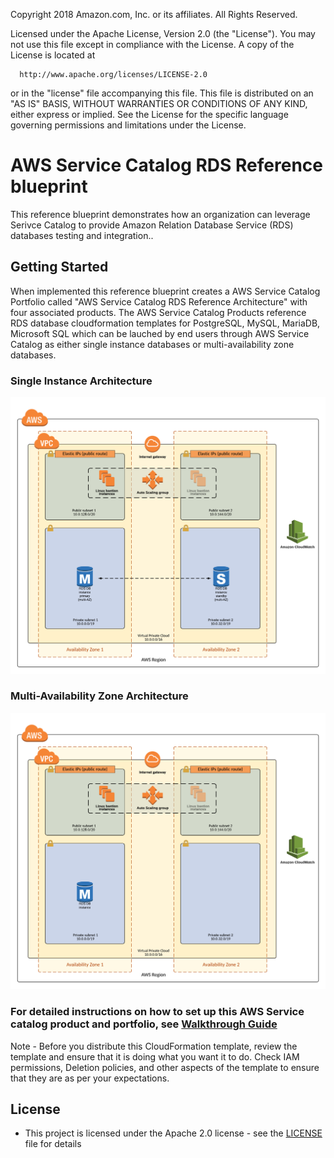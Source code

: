 Copyright 2018 Amazon.com, Inc. or its affiliates. All Rights Reserved.
  
  Licensed under the Apache License, Version 2.0 (the "License").
  You may not use this file except in compliance with the License.
  A copy of the License is located at
  
      http://www.apache.org/licenses/LICENSE-2.0
  
  or in the "license" file accompanying this file. This file is distributed 
  on an "AS IS" BASIS, WITHOUT WARRANTIES OR CONDITIONS OF ANY KIND, either 
  express or implied. See the License for the specific language governing 
  permissions and limitations under the License.


# AWS Service Catalog RDS Reference blueprint

This reference blueprint demonstrates how an organization can leverage Serivce Catalog to provide Amazon Relation Database Service (RDS) databases testing and integration..  

## Getting Started

When implemented this reference blueprint creates a AWS Service Catalog Portfolio called "AWS Service Catalog RDS Reference Architecture" with four associated products.  The AWS Service Catalog Products reference RDS database cloudformation templates for PostgreSQL, MySQL, MariaDB, Microsoft SQL which can be lauched by end users through AWS Service Catalog as either single instance databases or multi-availability zone databases.

### Single Instance Architecture

![sc-rds-ra-architecture-single-instance.png](sc-rds-ra-architecture-multi-az.png)


### Multi-Availability Zone Architecture

![sc-rds-ra-architecture-multi-az.png](sc-rds-ra-architecture-single-instance.png)

### For detailed instructions on how to set up this AWS Service catalog product and portfolio, see [Walkthrough Guide](sc-rds-ra-walkthrough.pdf)



Note - Before you distribute this CloudFormation template, review the template and ensure that it is doing what you want it to do. Check IAM permissions, Deletion policies, and other aspects of the template to ensure that they are as per your expectations.


## License

* This project is licensed under the Apache 2.0 license - see the [LICENSE](LICENSE) file for details

 
